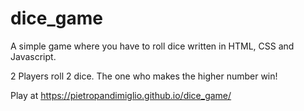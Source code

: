 # dice_game
A simple game where you have to roll dice written in HTML, CSS and Javascript.

2 Players roll 2 dice. The one who makes the higher number win!

Play at https://pietropandimiglio.github.io/dice_game/
